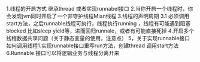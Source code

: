 1.线程的开启方式  继承thread 或者实现runnabel接口
2.当你开启一个线程时，你会发现jvm同时开启了一个非守护线程Mian线程
3.线程的声明周期
 3.1 必须调用start方法，之后runnable线程可执行，线程执行running ，线程有可能遇到阻塞blocked 比如sleep yield等，进而回归runnale，或者有可能直接死掉
4.开启多个线程数据共享问题（关于静态变量的使用，注意点）
5，关于实现runnable接口如何调用线程1.实现runnable接口重写run方法，创建thread 调用start方法
6.Runnable 接口可以将逻辑业务与线程分离开来